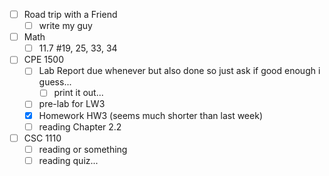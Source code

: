 - [ ] Road trip with a Friend
	- [ ] write my guy
- [ ] Math
	- [ ] 11.7 #19, 25, 33, 34
- [ ] CPE 1500
	 - [ ] Lab Report due whenever but also done so just ask if good enough i guess...
		 - [ ] print it out...
	- [ ] pre-lab for LW3
	 - [x] Homework HW3 (seems much shorter than last week)
	 - [ ] reading Chapter 2.2
- [ ] CSC 1110
	- [ ] reading or something 
	- [ ] reading quiz...